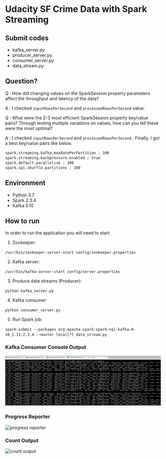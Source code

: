 # Udacity SF Crime Data with Spark Streaming

## Submit codes

- kafka_server.py
- producer_server.py
- consumer_server.py
- data_stream.py

## Question?

Q : How did changing values on the SparkSession property parameters affect the throughput and latency of the data?

A : I checked `inputRowsPerSecond` and `processedRowsPerSecond` value.

Q : What were the 2-3 most efficient SparkSession property key/value pairs? Through testing multiple variations on values, how can you tell these were the most optimal?

A : I checked `inputRowsPerSecond` and `processedRowsPerSecond` . Finally, I got a best key/value pairs like below.

```
spark.streaming.kafka.maxRatePerPartition : 100
spark.streaming.backpressure.enabled : true
spark.default.parallelism : 100
spark.sql.shuffle.partitions : 100
```

## Environment

- Python 3.7
- Spark 2.3.4
- Kafka 0.10

## How to run
In order to run the application you will need to start:

1. Zookeeper:

`/usr/bin/zookeeper-server-start config/zookeeper.properties`

2. Kafka server:

`/usr/bin/kafka-server-start config/server.properties`

3. Produce data streams (Producer):

`python kafka_server.py`

4. Kafka consumer:

`python consumer_server.py`

5. Run Spark job:

`spark-submit --packages org.apache.spark:spark-sql-kafka-0-10_2.11:2.3.4 --master local[*] data_stream.py`

### Kafka Consumer Console Output

![kafka consumer output](screenshots/Consumer_Console_Output.jpeg)

### Progress Reporter

![progress reporter](https://github.com/rubengura/SF_Crime_Statistics/blob/master/progress_report_console_output.PNG)

### Count Output

![count output](https://github.com/rubengura/SF_Crime_Statistics/blob/master/count_console_output.PNG)
